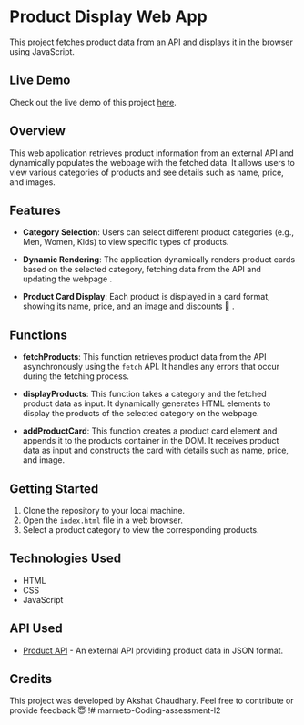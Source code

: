 # Product Display Web App

This project fetches product data from an API and displays it in the browser using JavaScript.

## Live Demo

Check out the live demo of this project [here](https://akshat0012.github.io/marmeto-Coding-assessment-l2/).

## Overview

This web application retrieves product information from an external API and dynamically populates the webpage with the fetched data. It allows users to view various categories of products and see details such as name, price, and images.

## Features

- **Category Selection**: Users can select different product categories (e.g., Men, Women, Kids) to view specific types of products.
  
- **Dynamic Rendering**: The application dynamically renders product cards based on the selected category, fetching data from the API and updating the webpage .
  
- **Product Card Display**: Each product is displayed in a card format, showing its name, price, and an image and discounts 🥳 .

## Functions

- **fetchProducts**: This function retrieves product data from the API asynchronously using the `fetch` API. It handles any errors that occur during the fetching process.
  
- **displayProducts**: This function takes a category and the fetched product data as input. It dynamically generates HTML elements to display the products of the selected category on the webpage.
  
- **addProductCard**: This function creates a product card element and appends it to the products container in the DOM. It receives product data as input and constructs the card with details such as name, price, and image.

## Getting Started

1. Clone the repository to your local machine.
2. Open the `index.html` file in a web browser.
3. Select a product category to view the corresponding products.

## Technologies Used

- HTML
- CSS
- JavaScript

## API Used

- [Product API](https://cdn.shopify.com/s/files/1/0564/3685/0790/files/multiProduct.json) - An external API providing product data in JSON format.

## Credits

This project was developed by Akshat Chaudhary. Feel free to contribute or provide feedback 😇 !# marmeto-Coding-assessment-l2
